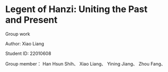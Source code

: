 # Legent of Hanzi: Uniting the Past and Present

 Group work
 
 Author: Xiao Liang

 Student ID: 22010608
 
 Group member：
 Han Hsun Shih、 
 Xiao Liang、 
 Yining Jiang、 
 Zhou Fang、 

 
